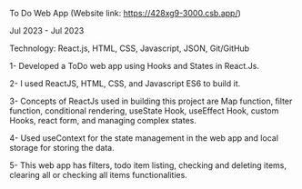 To Do Web App (Website link: https://428xg9-3000.csb.app/)

Jul 2023 - Jul 2023

Technology: React.js, HTML, CSS, Javascript, JSON, Git/GitHub

1- Developed a ToDo web app using Hooks and States in React.Js.

2- I used ReactJS, HTML, CSS, and Javascript ES6 to build it.

3- Concepts of ReactJs used in building this project are Map function, filter function, conditional rendering, useState Hook, useEffect Hook, custom Hooks, react form, and managing complex states.

4- Used useContext for the state management in the web app and local storage for storing the data.

5- This web app has filters, todo item listing, checking and deleting items, clearing all or checking all items functionalities.
